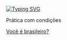[![Typing SVG](https://readme-typing-svg.demolab.com?font=Silkscreen&size=30&pause=1000&color=66F700&background=E0FF004D&vCenter=true&width=435&lines=Conditions_+%F0%9F%91%A8%E2%80%8D%F0%9F%92%BB+)](https://git.io/typing-svg)

 Prática com condições

[Você é brasileiro?](https://edozz42.github.io/Conditions/)
